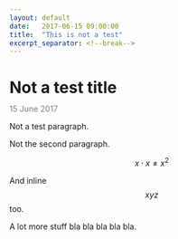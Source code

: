 ```yaml
---
layout: default
date:   2017-06-15 09:00:00
title:  "This is not a test"
excerpt_separator: <!--break-->
---
```


# Not a test title

<p style="color:grey; margin-top:-.5em; font-face:bold">15 June 2017</p>

Not a test paragraph.

Not the second paragraph.

$$x\cdot x \ne x^2$$

And inline $$xyz$$ too.

<!--break-->

A lot more stuff bla bla bla bla bla.
